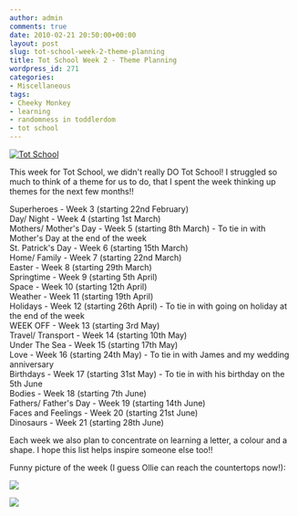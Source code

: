 ```yaml
---
author: admin
comments: true
date: 2010-02-21 20:50:00+00:00
layout: post
slug: tot-school-week-2-theme-planning
title: Tot School Week 2 - Theme Planning
wordpress_id: 271
categories:
- Miscellaneous
tags:
- Cheeky Monkey
- learning
- randomness in toddlerdom
- tot school
---
```


[![Tot School](http://i131.photobucket.com/albums/p316/carisahinson/Tot-School.gif)](http://lapbooksbycarisa.homestead.com/TotSchool.html)  
  


This week for Tot School, we didn't really DO Tot School!  I struggled so much to think of a theme for us to do, that I spent the week thinking up themes for the next few months!!  
  
Superheroes - Week 3 (starting 22nd February)  
Day/ Night - Week 4 (starting 1st March)  
Mothers/ Mother's Day - Week 5 (starting 8th March) - To tie in with Mother's Day at the end of the week  
St. Patrick's Day - Week 6 (starting 15th March)  
Home/ Family - Week 7 (starting 22nd March)  
Easter - Week 8 (starting 29th March)  
Springtime - Week 9  (starting 5th April)  
Space - Week 10 (starting 12th April)  
Weather - Week 11 (starting 19th April)  
Holidays - Week 12 (starting 26th April) - To tie in with going on holiday at the end of the week  
WEEK OFF - Week 13 (starting 3rd May)  
Travel/ Transport - Week 14 (starting 10th May)  
Under The Sea - Week 15 (starting 17th May)  
Love - Week 16 (starting 24th May) - To tie in with James and my wedding anniversary  
Birthdays - Week 17 (starting 31st May) - To tie in with his birthday on the 5th June  
Bodies - Week 18 (starting 7th June)  
Fathers/ Father's Day - Week 19 (starting 14th June)  
Faces and Feelings - Week 20 (starting 21st June)  
Dinosaurs - Week 21 (starting 28th June)  
  
Each week we also plan to concentrate on learning a letter, a colour and a shape.  I hope this list helps inspire someone else too!!  
  
Funny picture of the week (I guess Ollie can reach the countertops now!):  
  
[![](http://farm5.static.flickr.com/4066/4377132134_800b7d3553.jpg)](http://farm5.static.flickr.com/4066/4377132134_800b7d3553.jpg)  
  


![](https://blogger.googleusercontent.com/tracker/251139911615938991-1476707936887362599?l=www.outmumbered.com)
